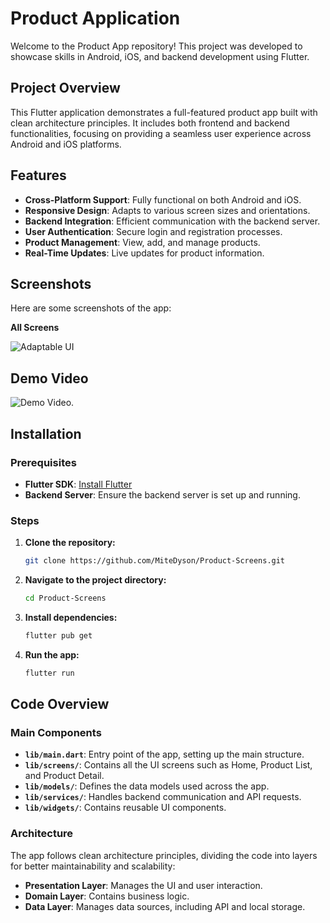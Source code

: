 
# Product Application

Welcome to the Product App repository! This project was developed to showcase skills in Android, iOS, and backend development using Flutter.

## Project Overview

This Flutter application demonstrates a full-featured product app built with clean architecture principles. It includes both frontend and backend functionalities, focusing on providing a seamless user experience across Android and iOS platforms.

## Features

- **Cross-Platform Support**: Fully functional on both Android and iOS.
- **Responsive Design**: Adapts to various screen sizes and orientations.
- **Backend Integration**: Efficient communication with the backend server.
- **User Authentication**: Secure login and registration processes.
- **Product Management**: View, add, and manage products.
- **Real-Time Updates**: Live updates for product information.

## Screenshots

Here are some screenshots of the app:

**All Screens**

![Adaptable UI](https://github.com/user-attachments/assets/a6829daa-8e21-4107-983f-ace949904a53)


## Demo Video

![Demo Video](https://github.com/user-attachments/assets/2f7f8567-ca10-41de-b13f-dbfaa163dc96).

## Installation

### Prerequisites

- **Flutter SDK**: [Install Flutter](https://flutter.dev/docs/get-started/install)
- **Backend Server**: Ensure the backend server is set up and running.

### Steps

1. **Clone the repository:**
    ```bash
    git clone https://github.com/MiteDyson/Product-Screens.git
    ```

2. **Navigate to the project directory:**
    ```bash
    cd Product-Screens
    ```

3. **Install dependencies:**
    ```bash
    flutter pub get
    ```

4. **Run the app:**
    ```bash
    flutter run
    ```

## Code Overview

### Main Components

- **`lib/main.dart`**: Entry point of the app, setting up the main structure.
- **`lib/screens/`**: Contains all the UI screens such as Home, Product List, and Product Detail.
- **`lib/models/`**: Defines the data models used across the app.
- **`lib/services/`**: Handles backend communication and API requests.
- **`lib/widgets/`**: Contains reusable UI components.

### Architecture

The app follows clean architecture principles, dividing the code into layers for better maintainability and scalability:
- **Presentation Layer**: Manages the UI and user interaction.
- **Domain Layer**: Contains business logic.
- **Data Layer**: Manages data sources, including API and local storage.

